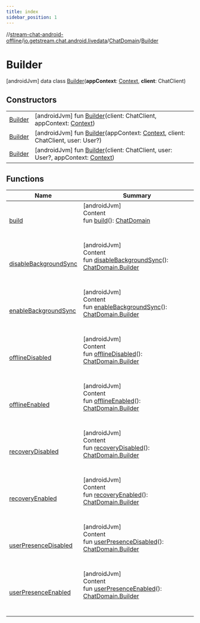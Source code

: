 ```yaml
---
title: index
sidebar_position: 1
---
```

//[stream-chat-android-offline](../../../../index.md)/[io.getstream.chat.android.livedata](../../index.md)/[ChatDomain](../index.md)/[Builder](index.md)



# Builder  
 [androidJvm] data class [Builder](index.md)(**appContext**: [Context](https://developer.android.com/reference/kotlin/android/content/Context.html), **client**: ChatClient)   


## Constructors  
  
| | |
|---|---|
| <a name="io.getstream.chat.android.livedata/ChatDomain.Builder/Builder/#io.getstream.chat.android.client.ChatClient#android.content.Context/PointingToDeclaration/"></a>[Builder](Builder.md)| <a name="io.getstream.chat.android.livedata/ChatDomain.Builder/Builder/#io.getstream.chat.android.client.ChatClient#android.content.Context/PointingToDeclaration/"></a> [androidJvm] fun [Builder](Builder.md)(client: ChatClient, appContext: [Context](https://developer.android.com/reference/kotlin/android/content/Context.html))   <br/>|
| <a name="io.getstream.chat.android.livedata/ChatDomain.Builder/Builder/#android.content.Context#io.getstream.chat.android.client.ChatClient#io.getstream.chat.android.client.models.User?/PointingToDeclaration/"></a>[Builder](Builder.md)| <a name="io.getstream.chat.android.livedata/ChatDomain.Builder/Builder/#android.content.Context#io.getstream.chat.android.client.ChatClient#io.getstream.chat.android.client.models.User?/PointingToDeclaration/"></a> [androidJvm] fun [Builder](Builder.md)(appContext: [Context](https://developer.android.com/reference/kotlin/android/content/Context.html), client: ChatClient, user: User?)   <br/>|
| <a name="io.getstream.chat.android.livedata/ChatDomain.Builder/Builder/#io.getstream.chat.android.client.ChatClient#io.getstream.chat.android.client.models.User?#android.content.Context/PointingToDeclaration/"></a>[Builder](Builder.md)| <a name="io.getstream.chat.android.livedata/ChatDomain.Builder/Builder/#io.getstream.chat.android.client.ChatClient#io.getstream.chat.android.client.models.User?#android.content.Context/PointingToDeclaration/"></a> [androidJvm] fun [Builder](Builder.md)(client: ChatClient, user: User?, appContext: [Context](https://developer.android.com/reference/kotlin/android/content/Context.html))   <br/>|


## Functions  
  
|  Name |  Summary | 
|---|---|
| <a name="io.getstream.chat.android.livedata/ChatDomain.Builder/build/#/PointingToDeclaration/"></a>[build](build.md)| <a name="io.getstream.chat.android.livedata/ChatDomain.Builder/build/#/PointingToDeclaration/"></a>[androidJvm]  <br/>Content  <br/>fun [build](build.md)(): [ChatDomain](../index.md)  <br/><br/><br/>|
| <a name="io.getstream.chat.android.livedata/ChatDomain.Builder/disableBackgroundSync/#/PointingToDeclaration/"></a>[disableBackgroundSync](disableBackgroundSync.md)| <a name="io.getstream.chat.android.livedata/ChatDomain.Builder/disableBackgroundSync/#/PointingToDeclaration/"></a>[androidJvm]  <br/>Content  <br/>fun [disableBackgroundSync](disableBackgroundSync.md)(): [ChatDomain.Builder](index.md)  <br/><br/><br/>|
| <a name="io.getstream.chat.android.livedata/ChatDomain.Builder/enableBackgroundSync/#/PointingToDeclaration/"></a>[enableBackgroundSync](enableBackgroundSync.md)| <a name="io.getstream.chat.android.livedata/ChatDomain.Builder/enableBackgroundSync/#/PointingToDeclaration/"></a>[androidJvm]  <br/>Content  <br/>fun [enableBackgroundSync](enableBackgroundSync.md)(): [ChatDomain.Builder](index.md)  <br/><br/><br/>|
| <a name="io.getstream.chat.android.livedata/ChatDomain.Builder/offlineDisabled/#/PointingToDeclaration/"></a>[offlineDisabled](offlineDisabled.md)| <a name="io.getstream.chat.android.livedata/ChatDomain.Builder/offlineDisabled/#/PointingToDeclaration/"></a>[androidJvm]  <br/>Content  <br/>fun [offlineDisabled](offlineDisabled.md)(): [ChatDomain.Builder](index.md)  <br/><br/><br/>|
| <a name="io.getstream.chat.android.livedata/ChatDomain.Builder/offlineEnabled/#/PointingToDeclaration/"></a>[offlineEnabled](offlineEnabled.md)| <a name="io.getstream.chat.android.livedata/ChatDomain.Builder/offlineEnabled/#/PointingToDeclaration/"></a>[androidJvm]  <br/>Content  <br/>fun [offlineEnabled](offlineEnabled.md)(): [ChatDomain.Builder](index.md)  <br/><br/><br/>|
| <a name="io.getstream.chat.android.livedata/ChatDomain.Builder/recoveryDisabled/#/PointingToDeclaration/"></a>[recoveryDisabled](recoveryDisabled.md)| <a name="io.getstream.chat.android.livedata/ChatDomain.Builder/recoveryDisabled/#/PointingToDeclaration/"></a>[androidJvm]  <br/>Content  <br/>fun [recoveryDisabled](recoveryDisabled.md)(): [ChatDomain.Builder](index.md)  <br/><br/><br/>|
| <a name="io.getstream.chat.android.livedata/ChatDomain.Builder/recoveryEnabled/#/PointingToDeclaration/"></a>[recoveryEnabled](recoveryEnabled.md)| <a name="io.getstream.chat.android.livedata/ChatDomain.Builder/recoveryEnabled/#/PointingToDeclaration/"></a>[androidJvm]  <br/>Content  <br/>fun [recoveryEnabled](recoveryEnabled.md)(): [ChatDomain.Builder](index.md)  <br/><br/><br/>|
| <a name="io.getstream.chat.android.livedata/ChatDomain.Builder/userPresenceDisabled/#/PointingToDeclaration/"></a>[userPresenceDisabled](userPresenceDisabled.md)| <a name="io.getstream.chat.android.livedata/ChatDomain.Builder/userPresenceDisabled/#/PointingToDeclaration/"></a>[androidJvm]  <br/>Content  <br/>fun [userPresenceDisabled](userPresenceDisabled.md)(): [ChatDomain.Builder](index.md)  <br/><br/><br/>|
| <a name="io.getstream.chat.android.livedata/ChatDomain.Builder/userPresenceEnabled/#/PointingToDeclaration/"></a>[userPresenceEnabled](userPresenceEnabled.md)| <a name="io.getstream.chat.android.livedata/ChatDomain.Builder/userPresenceEnabled/#/PointingToDeclaration/"></a>[androidJvm]  <br/>Content  <br/>fun [userPresenceEnabled](userPresenceEnabled.md)(): [ChatDomain.Builder](index.md)  <br/><br/><br/>|

